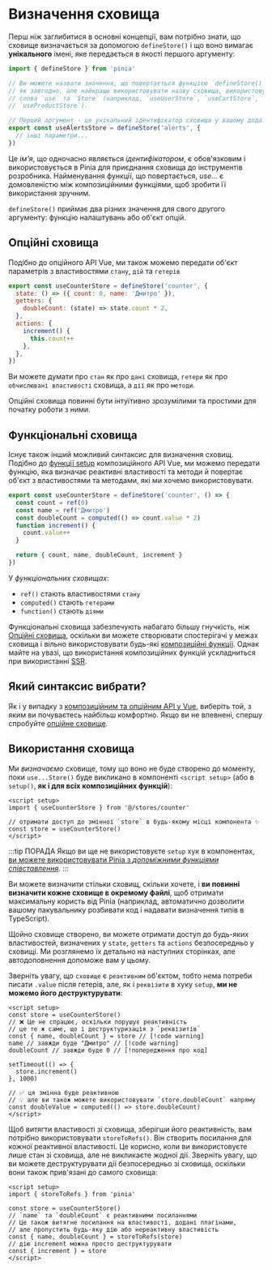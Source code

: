 # Визначення сховища

<VueSchoolLink
  href="https://vueschool.io/lessons/define-your-first-pinia-store"
  title="Дізнайтеся, як визначати та використовувати сховища в Pinia"
/>

Перш ніж заглибитися в основні концепції, вам потрібно знати, що сховище визначається за допомогою `defineStore()` і що воно вимагає **унікального** імені, яке передається в якості першого аргументу:

```js
import { defineStore } from 'pinia'

// Ви можете назвати значення, що повертається функцією `defineStore()`, 
// як завгодно, але найкраще використовувати назву сховища, використовуючи 
// слова `use` та `Store` (наприклад, `useUserStore`, `useCartStore`, 
// `useProductStore`). 

// Перший аргумент - це унікальний ідентифікатор сховища у вашому додатку
export const useAlertsStore = defineStore('alerts', {
  // інші параметри...
})
```

Це _ім'я_, що одночасно являється _ідентифікатором_, є обов'язковим і використовується в Pinia для приєднання сховища до інструментів розробника. Найменування функції, що повертається, _use..._ є домовленістю між композиційними функціями, щоб зробити її використання зручним.

`defineStore()` приймає два різних значення для свого другого аргументу: функцію налаштувань або об'єкт опцій.

## Опційні сховища

Подібно до опційного API Vue, ми також можемо передати об'єкт параметрів з властивостями `стану`, `дій` та `гетерів`

```js {2-10}
export const useCounterStore = defineStore('counter', {
  state: () => ({ count: 0, name: 'Дмитро' }),
  getters: {
    doubleCount: (state) => state.count * 2,
  },
  actions: {
    increment() {
      this.count++
    },
  },
})
```

Ви можете думати про `стан` як про `дані` сховища, `гетери` як про `обчислювані властивості` сховища, а `дії` як про `методи`.

Опційні сховища повинні бути інтуїтивно зрозумілими та простими для початку роботи з ними.

## Функціональні сховища

Існує також інший можливий синтаксис для визначення сховищ. Подібно до [функції setup](https://ua.vuejs.org/api/composition-api-setup.html) композиційного API Vue, ми можемо передати функцію, яка визначає реактивні властивості та методи й повертає об'єкт з властивостями та методами, які ми хочемо використовувати.

```js
export const useCounterStore = defineStore('counter', () => {
  const count = ref(0)
  const name = ref('Дмитро')
  const doubleCount = computed(() => count.value * 2)
  function increment() {
    count.value++
  }

  return { count, name, doubleCount, increment }
})
```

У _функціональних сховищах_:

- `ref()` стають властивостями `стану`
- `computed()` стають `гетерами`
- `function()` стають `діями`

Функціональні сховища забезпечують набагато більшу гнучкість, ніж [Опційні сховища](#option-stores), оскільки ви можете створювати спостерігачі у межах сховища і вільно використовувати будь-які [композиційні функції](https://ua.vuejs.org/guide/reusability/composables.html#composables). Однак майте на увазі, що використання композиційних функцій ускладниться при використанні [SSR](../cookbook/composables.md).

## Який синтаксис вибрати?

Як і у випадку з [композиційним та опційним API у Vue](https://ua.vuejs.org/guide/introduction.html#which-to-choose), виберіть той, з яким ви почуваєтесь найбільш комфортно. Якщо ви не впевнені, спершу спробуйте [опційне сховище](#option-stores).

## Використання сховища

Ми _визначаємо_ сховище, тому що воно не буде створено до моменту, поки `use...Store()` буде викликано в компоненті `<script setup>` (або в `setup()`, **як і для всіх композиційних функцій**):

```vue
<script setup>
import { useCounterStore } from '@/stores/counter'

// отримати доступ до змінної `store` в будь-якому місці компонента ✨
const store = useCounterStore()
</script>
```

:::tip ПОРАДА
Якщо ви ще не використовуєте `setup` хук в компонентах, [ви можете використовувати Pinia з _допоміжними функціями співставлення_](../cookbook/options-api.md).
:::

Ви можете визначити стільки сховищ, скільки хочете, і **ви повинні визначити кожне сховище в окремому файлі**, щоб отримати максимальну користь від Pinia (наприклад, автоматично дозволити вашому пакувальнику розбивати код і надавати визначення типів в TypeScript).

Щойно сховище створено, ви можете отримати доступ до будь-яких властивостей, визначених у `state`, `getters` та `actions` безпосередньо у сховищі. Ми розглянемо їх детально на наступних сторінках, але автодоповнення допоможе вам у цьому.

Зверніть увагу, що `сховище` є `реактивним` об'єктом, тобто нема потреби писати `.value` після гетерів, але, як і `реквізити` в хуку `setup`, **ми не можемо його деструктурувати**:

```vue
<script setup>
const store = useCounterStore()
// ❌ Це не спрацює, оскільки порушує реактивність
// це те ж саме, що і деструктуризація з `реквізитів`
const { name, doubleCount } = store // [!code warning]
name // завжди буде "Дмитро" // [!code warning]
doubleCount // завжди буде 0 // [!попередження про код]

setTimeout(() => {
  store.increment()
}, 1000)

// ✅ ця змінна буде реактивною
// 💡 але ви також можете використовувати `store.doubleCount` напряму
const doubleValue = computed(() => store.doubleCount)
</script>
```

Щоб витягти властивості зі сховища, зберігши його реактивність, вам потрібно використовувати `storeToRefs()`. Він створить посилання для кожної реактивної властивості. Це корисно, коли ви використовуєте лише стан зі сховища, але не викликаєте жодної дії. Зверніть увагу, що ви можете деструктурувати дії безпосередньо зі сховища, оскільки вони також прив'язані до самого сховища:

```vue
<script setup>
import { storeToRefs } from 'pinia'

const store = useCounterStore()
// `name` та `doubleCount` є реактивними посиланнями
// Це також витягне посилання на властивості, додані плагінами,
// але пропустить будь-яку дію або нереактивну властивість
const { name, doubleCount } = storeToRefs(store)
// дію increment можна просто деструктурувати
const { increment } = store
</script>
```
